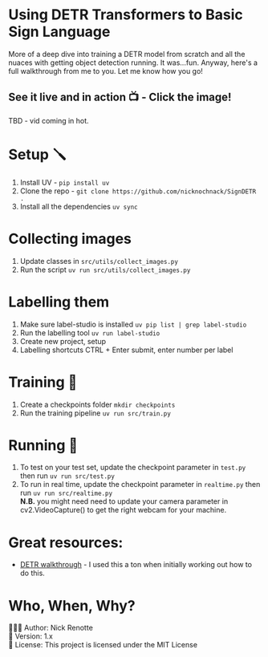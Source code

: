 # Using DETR Transformers to Basic Sign Language
More of a deep dive into training a DETR model from scratch and all the nuaces with getting object detection running. It was...fun. Anyway, here's a full walkthrough from me to you. Let me know how you go!

## See it live and in action 📺 - Click the image!
<!-- <a href="https://youtu.be/D3pXSkGceY0"><img src="https://i.imgur.com/nEfrhIQ.png"/></a> -->
TBD - vid coming in hot.

# Setup 🪛
1. Install UV - `pip install uv`
2. Clone the repo - `git clone https://github.com/nicknochnack/SignDETR .`
3. Install all the dependencies `uv sync`

# Collecting images 
1. Update classes in `src/utils/collect_images.py`
2. Run the script `uv run src/utils/collect_images.py`

# Labelling them 
1. Make sure label-studio is installed `uv pip list | grep label-studio`
2. Run the labelling tool `uv run label-studio`
3. Create new project, setup 
4. Labelling shortcuts CTRL + Enter submit, enter number per label 

# Training 🦾
1. Create a checkpoints folder `mkdir checkpoints`
2. Run the training pipeline `uv run src/train.py`

# Running  🚀 
1. To test on your test set, update the checkpoint parameter in `test.py` then run `uv run src/test.py`
2. To run in real time, update the checkpoint parameter in `realtime.py` then run `uv run src/realtime.py`</br> 
<strong>N.B.</strong> you might need need to update your camera parameter in cv2.VideoCapture() to get the right webcam for your machine. 

# Great resources: 
- <a href='https://colab.research.google.com/github/facebookresearch/detr/blob/colab/notebooks/detr_demo.ipynb'>DETR walkthrough</a> - I used this a ton when initially working out how to do this. 


# Who, When, Why?
👨🏾‍💻 Author: Nick Renotte <br />
📅 Version: 1.x<br />
📜 License: This project is licensed under the MIT License </br>
